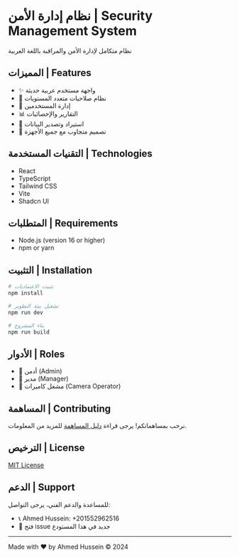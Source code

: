 # نظام إدارة الأمن | Security Management System

نظام متكامل لإدارة الأمن والمراقبة باللغة العربية

## المميزات | Features

- ✨ واجهة مستخدم عربية حديثة
- 🔐 نظام صلاحيات متعدد المستويات
- 👥 إدارة المستخدمين
- 📊 التقارير والإحصائيات
- 📁 استيراد وتصدير البيانات
- 🎨 تصميم متجاوب مع جميع الأجهزة

## التقنيات المستخدمة | Technologies

- React
- TypeScript
- Tailwind CSS
- Vite
- Shadcn UI

## المتطلبات | Requirements

- Node.js (version 16 or higher)
- npm or yarn

## التثبيت | Installation

```bash
# تثبيت الاعتماديات
npm install

# تشغيل بيئة التطوير
npm run dev

# بناء المشروع
npm run build
```

## الأدوار | Roles

- 👑 أدمن (Admin)
- 👔 مدير (Manager)
- 🎥 مشغل كاميرات (Camera Operator)

## المساهمة | Contributing

نرحب بمساهماتكم! يرجى قراءة [دليل المساهمة](CONTRIBUTING.md) للمزيد من المعلومات.

## الترخيص | License

[MIT License](LICENSE)

## الدعم | Support

للمساعدة والدعم الفني، يرجى التواصل:
- 📞 Ahmed Hussein: +201552962516
- 📧 فتح issue جديد في هذا المستودع

---

Made with ❤️ by Ahmed Hussein © 2024
